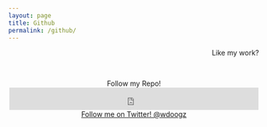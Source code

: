 ```yaml
---
layout: page
title: Github
permalink: /github/
---
```


<span class="page-tagline"><marquee scrollamount="3" behavior="alternate" scrolldelay="225">Like my work?</marquee></span>



<div class="post-content-download">
  <p>
    <br />
  </p>
  <div class="download">
    <center><i class="fa fa-heart"></i> Follow my Repo!<i class="fa fa-heart"></i></center>
    <center><iframe src="https://ghbtns.com/github-btn.html?user=wdoogz&amp;type=follow&amp;count=true&amp;size=medium" frameborder="0" scrolling="0" width="500px" height="45px"></iframe><a href="https://twitter.com/wdoogz?ref_src=twsrc%5Etfw" class="twitter-follow-button" data-show-count="false">Follow me on Twitter! @wdoogz</a><script async src="https://platform.twitter.com/widgets.js" charset="utf-8"></script></center>
  </div>
</div>
